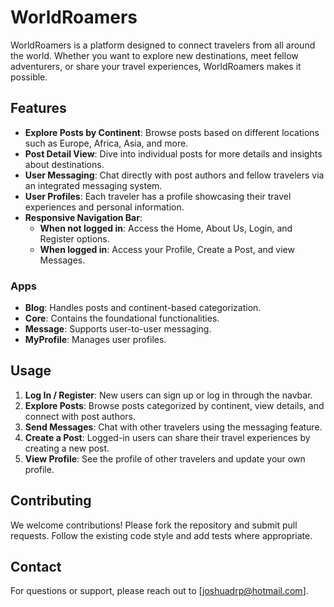 # WorldRoamers

WorldRoamers is a platform designed to connect travelers from all around the world. Whether you want to explore new destinations, meet fellow adventurers, or share your travel experiences, WorldRoamers makes it possible.

## Features

- **Explore Posts by Continent**: Browse posts based on different locations such as Europe, Africa, Asia, and more.
- **Post Detail View**: Dive into individual posts for more details and insights about destinations.
- **User Messaging**: Chat directly with post authors and fellow travelers via an integrated messaging system.
- **User Profiles**: Each traveler has a profile showcasing their travel experiences and personal information.
- **Responsive Navigation Bar**: 
  - **When not logged in**: Access the Home, About Us, Login, and Register options.
  - **When logged in**: Access your Profile, Create a Post, and view Messages.

### Apps
- **Blog**: Handles posts and continent-based categorization.
- **Core**: Contains the foundational functionalities.
- **Message**: Supports user-to-user messaging.
- **MyProfile**: Manages user profiles.

## Usage

1. **Log In / Register**: New users can sign up or log in through the navbar.
2. **Explore Posts**: Browse posts categorized by continent, view details, and connect with post authors.
3. **Send Messages**: Chat with other travelers using the messaging feature.
4. **Create a Post**: Logged-in users can share their travel experiences by creating a new post.
5. **View Profile**: See the profile of other travelers and update your own profile.

## Contributing

We welcome contributions! Please fork the repository and submit pull requests. Follow the existing code style and add tests where appropriate.


## Contact

For questions or support, please reach out to [joshuadrp@hotmail.com]. 
